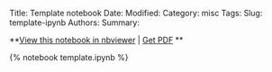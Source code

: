 Title: Template notebook
Date:
Modified:
Category: misc
Tags:
Slug: template-ipynb
Authors:
Summary:

**[View this notebook in nbviewer](nbviewer>template.ipynb) | [Get
PDF](pdf>template.pdf) **

{% notebook template.ipynb %}
